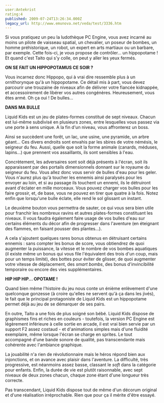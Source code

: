 ```yaml
---
user:Antekrist
rating:4
published: 2009-07-24T13:26:34.000Z
legacy_url: http://www.emunova.net/veda/test/3336.htm
---
```

Si vous pratiquez un peu la ludothèque PC Engine, vous avez incarné au moins un pilote de vaisseau spatial, un chevalier, un poseur de bombes, un homme préhistorique, un robot, un expert en arts martiaux ou un barbare, par exemple. Cette fois-ci, je vous propose de contrôler... un hippopotame ! Et quand c'est Taito qui s'y colle, on peut y aller les yeux fermés.  

  

**ON SE FAIT UN HIPPOPOTAMUS CE SOIR ?**  

Vous incarnez donc Hippopo, qui à vrai dire ressemble plus à un ornithorynque qu'à un hippopotame. Ce détail mis à part, vous devez parcourir une trouzaine de niveaux afin de délivrer votre fiancée kidnappée, et accessoirement de libérer vos autres congénères. Heureusement, vous êtes armé. Oh ça oui ! De bulles...  

  

**DANS MA BULLE**  

Liquid Kids est un jeu de plates-formes constitué de sept niveaux. Chacun est lui-même subdivisé en plusieurs zones, entre lesquelles vous passez via une porte à sens unique. A la fin d'un niveau, vous affronterez un boss.  

Ainsi se succèdent une forêt, un lac, une usine, une pyramide, un arbre géant... Ces divers endroits sont envahis par les sbires de votre némésis, le seigneur du feu. Aussi, quelle que soit la forme animale (canards, méduses, lapins...) que prennent vos assaillants, ils sont sensibles à l'eau.  

Concrètement, les adversaires sont soit déjà présents à l'écran, soit ils apparaissent par des portails dimensionnels donnant sur le royaume du seigneur du feu. Vous allez donc vous servir de bulles d'eau pour les geler. Vous n'aurez plus qu'à toucher les ennemis ainsi paralysés pour les envoyer au loin, et si au passage ils touchent un ennemi, ils le détruiront avant d'éclater en mille morceaux. Vous pouvez charger vos bulles pour les faire grossir, et, de base, vous ne pouvez en tirer que quatre à la fois. Notez enfin que lorsqu'une bulle éclate, elle rend le sol glissant un instant.  

Le deuxième bouton vous permettra de sauter, ce qui vous sera bien utile pour franchir les nombreux ravins et autres plates-formes constituant les niveaux. Il vous faudra également faire usage de vos bulles d'eau sur certains éléments du décor afin de progresser dans l'aventure (en éteignant des flammes, en faisant pousser des plantes...).  

A cela s'ajoutent quelques rares bonus obtenus en détruisant certains ennemis : sans compter les bonus de score, vous obtiendrez de quoi augmenter la puissance, la vitesse et le nombre de vos bombes aquatiques (il existe même un bonus qui vous file l'équivalent des trois d'un coup, mais pour un temps limité), des bottes pour éviter de glisser, de quoi augmenter votre vitesse de déplacement, des _smart bombs_, des bonus d'invincibilité temporaire ou encore des vies supplémentaires.  

  

**HIP HIP HIP... OPOTAME !**  

Quand bien même l'histoire du jeu nous conte un énième enlèvement d'une quelconque gonzesse (à croire qu'elles ne servent qu'à ça dans les jivés), le fait que le principal protagoniste de Liquid Kids est un hippopotame permet déjà au jeu de se démarquer de ses pairs.  

En outre, Taito a une fois de plus soigné son bébé. Liquid Kids dispose de graphismes fins et riches en couleurs - toutefois, la version PC Engine est légèrement inférieure à celle sortie en arcade, il est vrai bien servie par un support F2 assez costaud - et d'animations simples mais d'une fluidité exemplaire, même lorsque l'écran se charge en sprites. Le tout accompagné d'une bande sonore de qualité, pas transcendante mais cohérente avec l'ambiance graphique.  

La jouabilité n'a rien de révolutionnaire mais le héros répond bien aux injonctions, et on avance avec plaisir dans l'aventure. La difficulté, très progressive, est néanmoins assez basse, classant le _soft_ dans la catégorie pour enfants. Enfin, la durée de vie est plutôt raisonnable, avec sept niveaux de deux zones chacun, chaque zone étant d'une longueur très correcte.  

Pas transcendant, Liquid Kids dispose tout de même d'un décorum original et d'une réalisation irréprochable. Rien que pour ça il mérite d'être essayé.